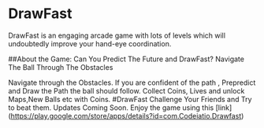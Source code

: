 # DrawFast

DrawFast is an engaging arcade game with lots of levels which will undoubtedly improve your hand-eye coordination.

##About the Game:
  Can You Predict The Future and DrawFast? Navigate The Ball Through The Obstacles

  Navigate through the Obstacles.
  If you are confident of the path , Prepredict and Draw the Path the ball should follow.
  Collect Coins, Lives and unlock Maps,New Balls etc with Coins.
  #DrawFast Challenge Your Friends and Try to beat them.
  Updates Coming Soon.
  Enjoy the game using this [link] (https://play.google.com/store/apps/details?id=com.Codeiatio.Drawfast)
